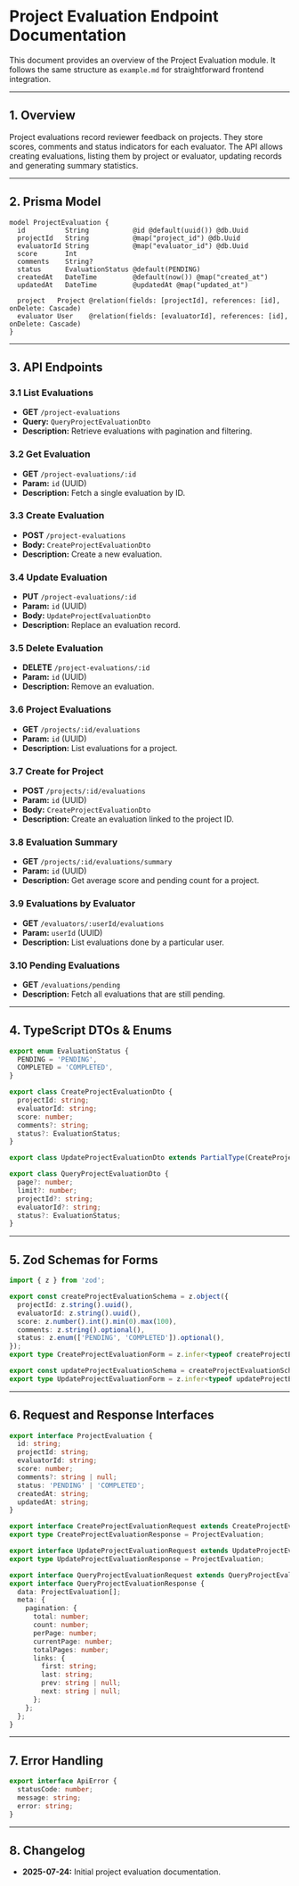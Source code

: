 # Project Evaluation Endpoint Documentation

This document provides an overview of the Project Evaluation module. It follows the same structure as `example.md` for straightforward frontend integration.

---

## 1. Overview

Project evaluations record reviewer feedback on projects. They store scores, comments and status indicators for each evaluator. The API allows creating evaluations, listing them by project or evaluator, updating records and generating summary statistics.

---

## 2. Prisma Model

```prisma
model ProjectEvaluation {
  id          String           @id @default(uuid()) @db.Uuid
  projectId   String           @map("project_id") @db.Uuid
  evaluatorId String           @map("evaluator_id") @db.Uuid
  score       Int
  comments    String?
  status      EvaluationStatus @default(PENDING)
  createdAt   DateTime         @default(now()) @map("created_at")
  updatedAt   DateTime         @updatedAt @map("updated_at")

  project   Project @relation(fields: [projectId], references: [id], onDelete: Cascade)
  evaluator User    @relation(fields: [evaluatorId], references: [id], onDelete: Cascade)
}
```

---

## 3. API Endpoints

### 3.1 List Evaluations
- **GET** `/project-evaluations`
- **Query:** `QueryProjectEvaluationDto`
- **Description:** Retrieve evaluations with pagination and filtering.

### 3.2 Get Evaluation
- **GET** `/project-evaluations/:id`
- **Param:** `id` (UUID)
- **Description:** Fetch a single evaluation by ID.

### 3.3 Create Evaluation
- **POST** `/project-evaluations`
- **Body:** `CreateProjectEvaluationDto`
- **Description:** Create a new evaluation.

### 3.4 Update Evaluation
- **PUT** `/project-evaluations/:id`
- **Param:** `id` (UUID)
- **Body:** `UpdateProjectEvaluationDto`
- **Description:** Replace an evaluation record.

### 3.5 Delete Evaluation
- **DELETE** `/project-evaluations/:id`
- **Param:** `id` (UUID)
- **Description:** Remove an evaluation.

### 3.6 Project Evaluations
- **GET** `/projects/:id/evaluations`
- **Param:** `id` (UUID)
- **Description:** List evaluations for a project.

### 3.7 Create for Project
- **POST** `/projects/:id/evaluations`
- **Param:** `id` (UUID)
- **Body:** `CreateProjectEvaluationDto`
- **Description:** Create an evaluation linked to the project ID.

### 3.8 Evaluation Summary
- **GET** `/projects/:id/evaluations/summary`
- **Param:** `id` (UUID)
- **Description:** Get average score and pending count for a project.

### 3.9 Evaluations by Evaluator
- **GET** `/evaluators/:userId/evaluations`
- **Param:** `userId` (UUID)
- **Description:** List evaluations done by a particular user.

### 3.10 Pending Evaluations
- **GET** `/evaluations/pending`
- **Description:** Fetch all evaluations that are still pending.

---

## 4. TypeScript DTOs & Enums

```typescript
export enum EvaluationStatus {
  PENDING = 'PENDING',
  COMPLETED = 'COMPLETED',
}

export class CreateProjectEvaluationDto {
  projectId: string;
  evaluatorId: string;
  score: number;
  comments?: string;
  status?: EvaluationStatus;
}

export class UpdateProjectEvaluationDto extends PartialType(CreateProjectEvaluationDto) {}

export class QueryProjectEvaluationDto {
  page?: number;
  limit?: number;
  projectId?: string;
  evaluatorId?: string;
  status?: EvaluationStatus;
}
```

---

## 5. Zod Schemas for Forms

```typescript
import { z } from 'zod';

export const createProjectEvaluationSchema = z.object({
  projectId: z.string().uuid(),
  evaluatorId: z.string().uuid(),
  score: z.number().int().min(0).max(100),
  comments: z.string().optional(),
  status: z.enum(['PENDING', 'COMPLETED']).optional(),
});
export type CreateProjectEvaluationForm = z.infer<typeof createProjectEvaluationSchema>;

export const updateProjectEvaluationSchema = createProjectEvaluationSchema.partial();
export type UpdateProjectEvaluationForm = z.infer<typeof updateProjectEvaluationSchema>;
```

---

## 6. Request and Response Interfaces

```typescript
export interface ProjectEvaluation {
  id: string;
  projectId: string;
  evaluatorId: string;
  score: number;
  comments?: string | null;
  status: 'PENDING' | 'COMPLETED';
  createdAt: string;
  updatedAt: string;
}

export interface CreateProjectEvaluationRequest extends CreateProjectEvaluationDto {}
export type CreateProjectEvaluationResponse = ProjectEvaluation;

export interface UpdateProjectEvaluationRequest extends UpdateProjectEvaluationDto {}
export type UpdateProjectEvaluationResponse = ProjectEvaluation;

export interface QueryProjectEvaluationRequest extends QueryProjectEvaluationDto {}
export interface QueryProjectEvaluationResponse {
  data: ProjectEvaluation[];
  meta: {
    pagination: {
      total: number;
      count: number;
      perPage: number;
      currentPage: number;
      totalPages: number;
      links: {
        first: string;
        last: string;
        prev: string | null;
        next: string | null;
      };
    };
  };
}
```

---

## 7. Error Handling

```typescript
export interface ApiError {
  statusCode: number;
  message: string;
  error: string;
}
```

---

## 8. Changelog
- **2025-07-24:** Initial project evaluation documentation.
